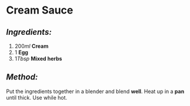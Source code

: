 # Cream Sauce

## *Ingredients:*

1. 200*ml* **Cream**
2. 1 **Egg**
3. 1*Tbsp* **Mixed herbs**

## *Method:*

Put the ingredients together in a blender and blend **well**. Heat up in a **pan** until thick. Use while hot.
